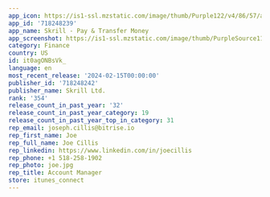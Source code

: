 ```yaml
---
app_icon: https://is1-ssl.mzstatic.com/image/thumb/Purple122/v4/86/57/a6/8657a688-e621-8cd1-dbed-f3327b75b791/AppIcon-1x_U007emarketing-0-7-0-85-220.png/1024x1024bb.png
app_id: '718248239'
app_name: Skrill - Pay & Transfer Money
app_screenshot: https://is1-ssl.mzstatic.com/image/thumb/PurpleSource116/v4/79/c0/23/79c02391-a886-b989-7a1e-7c3a59db4919/4fea75a1-c7cb-4a41-a2fa-7d7ae451b7ba_1.Leading_screen_1__opaque.png/1284x2778bb.png
category: Finance
country: US
id: it0agONBsVk_
language: en
most_recent_release: '2024-02-15T00:00:00'
publisher_id: '718248242'
publisher_name: Skrill Ltd.
rank: '354'
release_count_in_past_year: '32'
release_count_in_past_year_category: 19
release_count_in_past_year_top_in_category: 31
rep_email: joseph.cillis@bitrise.io
rep_first_name: Joe
rep_full_name: Joe Cillis
rep_linkedin: https://www.linkedin.com/in/joecillis
rep_phone: +1 518-258-1902
rep_photo: joe.jpg
rep_title: Account Manager
store: itunes_connect
---
```

